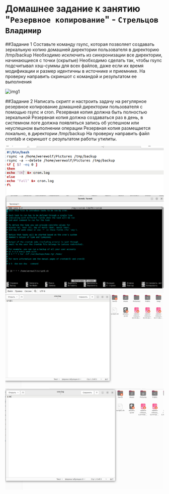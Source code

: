 # Домашнее задание к занятию "`Резервное копирование`" - `Стрельцов Владимир`

##Задание 1
Составьте команду rsync, которая позволяет создавать зеркальную копию домашней директории пользователя в директорию /tmp/backup
Необходимо исключить из синхронизации все директории, начинающиеся с точки (скрытые)
Необходимо сделать так, чтобы rsync подсчитывал хэш-суммы для всех файлов, даже если их время модификации и размер идентичны в источнике и приемнике.
На проверку направить скриншот с командой и результатом ее выполнения

![img1](/2023-08-30_16-04-10.png)

##Задание 2
Написать скрипт и настроить задачу на регулярное резервное копирование домашней директории пользователя с помощью rsync и cron.
Резервная копия должна быть полностью зеркальной
Резервная копия должна создаваться раз в день, в системном логе должна появляться запись об успешном или неуспешном выполнении операции
Резервная копия размещается локально, в директории /tmp/backup
На проверку направить файл crontab и скриншот с результатом работы утилиты.

![img1](img/2023-08-31_10-31-02.png)
![img1](img/2023-08-31_10-32-33.png)
![img1](img/2023-08-31_10-33-06.png)
![img1](img/2023-08-31_10-34-07.png)

